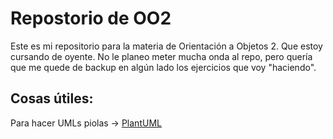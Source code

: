 # Repostorio de OO2

Este es mi repositorio para la materia de Orientación a Objetos 2. Que estoy cursando de oyente. No le planeo meter mucha onda al repo, pero quería que me quede de backup en algún lado los ejercicios que voy "haciendo". 

## Cosas útiles:

Para hacer UMLs piolas -> [PlantUML](https://www.plantuml.com/plantuml/umla/SoWkIImgAStDuNBAJrBGjLDmpCbCJbMmKiX8pSd9vt98pKi1IW80)

<!--
¿A vos te parece venir acá a leer esto? Dale che, ni que fuera tan interesante.

```bash
pip install foobar
```

## Usage

```python
import foobar

# returns 'words'
foobar.pluralize('word')

# returns 'geese'
foobar.pluralize('goose')

# returns 'phenomenon'
foobar.singularize('phenomena')
```

## Contributing

Pull requests are welcome. For major changes, please open an issue first
to discuss what you would like to change.

Please make sure to update tests as appropriate.

## License

[MIT](https://choosealicense.com/licenses/mit/)

-->